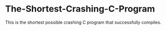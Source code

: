 The-Shortest-Crashing-C-Program
===============================

This is the shortest possible crashing C program that successfully compiles.
